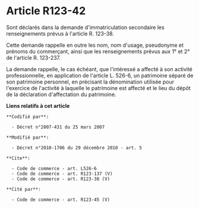 # Article R123-42

Sont déclarés dans la demande d'immatriculation secondaire les renseignements prévus à l'article R. 123-38. 

Cette demande rappelle en outre les nom, nom d'usage, pseudonyme et prénoms du commerçant, ainsi que les renseignements
prévus aux 1° et 2° de l'article R. 123-237. 

La demande rappelle, le cas échéant, que l'intéressé a affecté à son activité professionnelle, en application de l'article L.
526-6, un patrimoine séparé de son patrimoine personnel, en précisant la dénomination utilisée pour l'exercice de l'activité
à laquelle le patrimoine est affecté et le lieu du dépôt de la déclaration d'affectation du patrimoine.

**Liens relatifs à cet article**

	**Codifié par**:

	  - Décret n°2007-431 du 25 mars 2007

	**Modifié par**:

	  - Décret n°2010-1706 du 29 décembre 2010 - art. 5

	**Cite**:

	  - Code de commerce - art. L526-6
	  - Code de commerce - art. R123-137 (V)
	  - Code de commerce - art. R123-38 (V)

	**Cité par**:

	  - Code de commerce - art. R123-45 (V)
